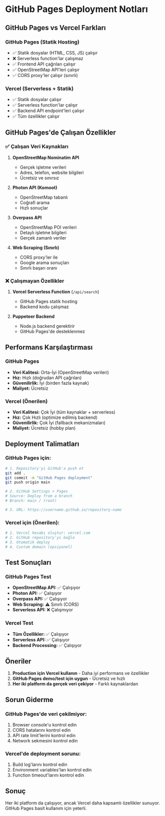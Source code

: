 # GitHub Pages Deployment Notları

## GitHub Pages vs Vercel Farkları

### GitHub Pages (Statik Hosting)
- ✅ Statik dosyalar (HTML, CSS, JS) çalışır
- ❌ Serverless function'lar çalışmaz
- ✅ Frontend API çağrıları çalışır
- ✅ OpenStreetMap API'leri çalışır
- ✅ CORS proxy'ler çalışır (sınırlı)

### Vercel (Serverless + Statik)
- ✅ Statik dosyalar çalışır
- ✅ Serverless function'lar çalışır
- ✅ Backend API endpoint'leri çalışır
- ✅ Tüm özellikler çalışır

## GitHub Pages'de Çalışan Özellikler

### ✅ Çalışan Veri Kaynakları
1. **OpenStreetMap Nominatim API**
   - Gerçek işletme verileri
   - Adres, telefon, website bilgileri
   - Ücretsiz ve sınırsız

2. **Photon API (Komoot)**
   - OpenStreetMap tabanlı
   - Coğrafi arama
   - Hızlı sonuçlar

3. **Overpass API**
   - OpenStreetMap POI verileri
   - Detaylı işletme bilgileri
   - Gerçek zamanlı veriler

4. **Web Scraping (Sınırlı)**
   - CORS proxy'ler ile
   - Google arama sonuçları
   - Sınırlı başarı oranı

### ❌ Çalışmayan Özellikler
1. **Vercel Serverless Function** (`/api/search`)
   - GitHub Pages statik hosting
   - Backend kodu çalışmaz

2. **Puppeteer Backend**
   - Node.js backend gerektirir
   - GitHub Pages'de desteklenmez

## Performans Karşılaştırması

### GitHub Pages
- **Veri Kalitesi:** Orta-İyi (OpenStreetMap verileri)
- **Hız:** Hızlı (doğrudan API çağrıları)
- **Güvenilirlik:** İyi (birden fazla kaynak)
- **Maliyet:** Ücretsiz

### Vercel (Önerilen)
- **Veri Kalitesi:** Çok İyi (tüm kaynaklar + serverless)
- **Hız:** Çok Hızlı (optimize edilmiş backend)
- **Güvenilirlik:** Çok İyi (fallback mekanizmaları)
- **Maliyet:** Ücretsiz (hobby plan)

## Deployment Talimatları

### GitHub Pages için:
```bash
# 1. Repository'yi GitHub'a push et
git add .
git commit -m "GitHub Pages deployment"
git push origin main

# 2. GitHub Settings > Pages
# Source: Deploy from a branch
# Branch: main / (root)

# 3. URL: https://username.github.io/repository-name
```

### Vercel için (Önerilen):
```bash
# 1. Vercel hesabı oluştur: vercel.com
# 2. GitHub repository'yi bağla
# 3. Otomatik deploy
# 4. Custom domain (opsiyonel)
```

## Test Sonuçları

### GitHub Pages Test
- **OpenStreetMap API:** ✅ Çalışıyor
- **Photon API:** ✅ Çalışıyor  
- **Overpass API:** ✅ Çalışıyor
- **Web Scraping:** ⚠️ Sınırlı (CORS)
- **Serverless API:** ❌ Çalışmıyor

### Vercel Test
- **Tüm Özellikler:** ✅ Çalışıyor
- **Serverless API:** ✅ Çalışıyor
- **Backend Processing:** ✅ Çalışıyor

## Öneriler

1. **Production için Vercel kullanın** - Daha iyi performans ve özellikler
2. **GitHub Pages demo/test için uygun** - Ücretsiz ve hızlı
3. **Her iki platform da gerçek veri çekiyor** - Farklı kaynaklardan

## Sorun Giderme

### GitHub Pages'de veri çekilmiyor:
1. Browser console'u kontrol edin
2. CORS hatalarını kontrol edin
3. API rate limit'lerini kontrol edin
4. Network sekmesini kontrol edin

### Vercel'de deployment sorunu:
1. Build log'larını kontrol edin
2. Environment variables'ları kontrol edin
3. Function timeout'larını kontrol edin

## Sonuç

Her iki platform da çalışıyor, ancak Vercel daha kapsamlı özellikler sunuyor. GitHub Pages basit kullanım için yeterli.